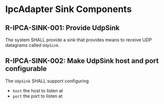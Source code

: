 # IpcAdapter Sink Components

## R-IPCA-SINK-001: Provide UdpSink
The system SHALL provide a sink that provides means to receive UDP datagrams called `UdpSink`.

## R-IPCA-SINK-002: Make UdpSink host and port configurable
The `UdpSink` SHALL support configuring

- `host`  the host to listen at
- `port`  the port to listen at
